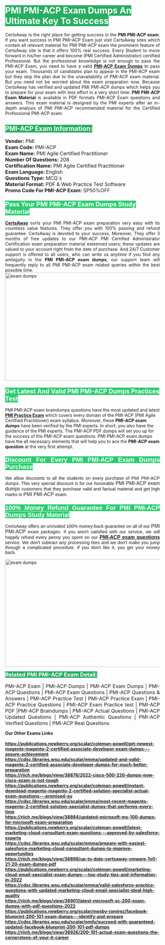 <h1><span style="color:#ffffff"><strong><span style="background-color:#27ae60">PMI PMI-ACP Exam Dumps An Ultimate Key To Success</span></strong></span></h1> <div style="text-align:justify">CertsAway is the right place for getting success in the <strong>PMI PMI-ACP exam</strong>. If you want success in PMI PMI-ACP Exam just visit CertsAway sites which contain all relevant material for PMI PMI-ACP exam the prominent feature of CertsAway site is that it offers 100% real success. Every Student to move forward in his/her career and become (PMI Certified Administrator) certified Professional. But the professional knowledge is not enough to pass the PMI-ACP Exam, you need to have a valid <a href="https://www.certsaway.com/pmi/pmi-acp-exam-dumps"><strong>PMI-ACP Exam Dumps</strong></a> to pass your exam. Thousands of candidates plan to appear in the PMI-ACP exam but they skip the plan due to the unavailability of PMI-ACP exam material. But you need not be worried about the exam preparation now. Because CertsAway has verified and updated PMI PMI-ACP dumps which helps you to prepare for your exam with less effort in a very short time. <strong>PMI PMI-ACP Exam Material</strong> is available in PDF formats PMI-ACP Exam questions and answers. This exam material is designed by the PMI experts after an in-depth analysis of PMI PMI-ACP recommended material for the Certified Professional PMI-ACP exam.</div> <h2 style="text-align:justify"><span style="color:#ffffff"><span style="background-color:#27ae60">PMI-ACP Exam Information:</span></span></h2> <p><span style="font-size:16px"><strong>Vender:</strong> PMI<br /> <strong>Exam Code:</strong> PMI-ACP<br /> <strong>Exam Name:</strong> PMI Agile Certified Practitioner<br /> <strong>Number Of Questions:</strong> 208<br /> <strong>Certification Name: </strong>PMI Agile Certified Practitioner<br /> <strong>Exam Language: </strong>English<br /> <strong>Questions Type:</strong> MCQ`s<br /> <strong>Material Format: </strong>PDF & Web Practice Test Software<br /> <strong>Promo Code For PMI-ACP Exam: </strong>SP50%OFF</span></p> <h3><span style="font-size:20px"><span style="color:#ffffff"><strong><span style="background-color:#2ecc71">Pass Your PMI PMI-ACP Exam Dumps Study Material</span></strong></span></span></h3> <div style="text-align:justify"><a href=" https://www.certsaway.com/"><strong>CertsAway</strong></a> sorts your PMI PMI-ACP exam preparation very easy with its countless value features. They offer you with 100% passing and refund guarantee. CertsAway is devoted to your success, Moreover, They offer 3 months of free updates to our PMI-ACP PMI Certified Administrator Certification exam preparation material esteemed users; these updates are valued to your account right from the date of purchase. And 24/7 Customer support is offered to all users, who can write us anytime if you find any ambiguity in the <strong>PMI PMI-ACP exam dumps</strong>, our support team will frequently reply to all PMI PMI-ACP exam related queries within the best possible time.</div> <div style="text-align:justify"> </div> <div style="text-align:justify"><a href="https://www.certsaway.com/pmi/pmi-acp-exam-dumps" rel="no-follow"><img alt="exam dumps" src="https://www.certcollections.com/uploads/content/certsaway.png" style="height:350px; width:750px" /></a></div> <h3><span style="font-size:20px"><span style="color:#ffffff"><strong><span style="background-color:#2ecc71">Get Latest And Valid PMI PMI-ACP Dumps Practices Test</span></strong></span></span></h3> <p>PMI PMI-ACP exam braindumps questions have the most updated and latest <a href="https://www.certsaway.com/pmi-questions"><strong>PMI Practice Exam</strong></a> which covers every domain of the PMI-ACP (PMI Agile Certified Practitioner) exam syllabus. Moreover, these <strong>PMI-ACP exam dumps</strong> have been verified by the PMI experts. In short, you also have the guidance of the PMI experts. The PMI-ACP PDF dumps will set you up for the success of the PMI-ACP exam questions. PMI PMI-ACP exam dumps have the all necessary elements that will help you to ace the <strong>PMI-ACP exam question</strong> at the very first attempt.</p> <h3 style="text-align:justify"><span style="font-size:20px"><span style="color:#ffffff"><strong><span style="font-family:Calibri,sans-serif"><span style="background-color:#2ecc71">Discount For Every </span><span style="background-color:#2ecc71">PMI PMI-ACP Exam</span><span style="background-color:#2ecc71"> Dumps Purchase</span></span></strong></span></span></h3> <div style="text-align:justify"> <p><span style="font-size:11pt"><span style="font-family:Calibri,sans-serif">We allow discounts to all the students on every purchase of PMI PMI-ACP dumps. This very special discount is for our honorable <span style="font-size:12.0pt"><span style="background-color:white">PMI PMI-ACP exam dumps </span></span>customers that they purchase valid and factual material and get high marks in <span style="font-size:12.0pt"><span style="background-color:white">PMI PMI-ACP </span></span>exam. </span></span></p> <h3><span style="font-size:20px"><span style="color:#ffffff"><strong><span style="font-family:Calibri,sans-serif"><span style="background-color:#2ecc71">100% Money Refund Guarantee For </span><span style="background-color:#2ecc71">PMI PMI-ACP Dumps Study Material</span></span></strong></span></span></h3> <p><span style="font-size:11pt"><span style="font-family:Calibri,sans-serif">CertsAway offers an unrivaled 100% money-back guarantee on all of our <span style="font-size:12.0pt"><span style="background-color:white">PMI PMI-ACP </span></span>exam packages. If you aren't satisfied with our service, we will happily refund every penny you spent on our <span style="font-size:12.0pt"><span style="background-color:white"><a href="https://www.certsaway.com/pmi/pmi-acp-exam-dumps"><strong>PMI-ACP exam questions</strong></a> </span></span>service. We don't subtract any processing fees and we don't make you jump through a complicated procedure. If you don't like it, you get your money back.</span></span></p> <p><a href="https://www.certsaway.com/pmi/pmi-acp-exam-dumps" rel="no-follow"><img alt="exam dumps" src="https://www.certcollections.com/uploads/content/certsaway_(2)2.png" style="height:350px; width:750px" /></a></p> <p><span style="color:#ffffff"><strong><span style="font-size:18px"><span style="background-color:#27ae60">Related PMI PMI-ACP Exam Detail:</span></span></strong></span><br /> <br /> <span style="font-size:16px">PMI-ACP Exam | PMI-ACP Dumps | PMI-ACP Exam Dumps | PMI-ACP Questions | PMI-ACP Exam Questions | PMI-ACP Questions & Answers | PMI-ACP Practice Test | PMI-ACP Practice Exam | PMI-ACP Practice Questions | PMI-ACP Exam Practice test | PMI-ACP PDF |PMI-ACP Braindumps | PMI-ACP Actual Questions | PMI-ACP Updated Questions | PMI-ACP Authentic Questions | PMI-ACP Verified Questions | PMI-ACP Real Questions</span></p> </div>	<b> Our Other Exams Links<br><br>
  <a href='https://publications.newberry.org/scalar/coleman-powell/get-newest-magento-magento-2-certified-associate-developer-exam-dumps---assure-achievement' >https://publications.newberry.org/scalar/coleman-powell/get-newest-magento-magento-2-certified-associate-developer-exam-dumps---assure-achievement</a><br><a href='https://cdsc.libraries.wsu.edu/scalar/emma/updated-and-valid-magento-2-certified-associate-developer-dumps-for-much-better-preparation' >https://cdsc.libraries.wsu.edu/scalar/emma/updated-and-valid-magento-2-certified-associate-developer-dumps-for-much-better-preparation</a><br><a href='https://riich.me/blogs/view/38876/2022-cisco-500-220-dumps-now-cisco-exam-is-not-tough' >https://riich.me/blogs/view/38876/2022-cisco-500-220-dumps-now-cisco-exam-is-not-tough</a>
<a href='https://publications.newberry.org/scalar/coleman-powell/instant-download-magento-magento-2-certified-solution-specialist-actual-exam-questions---promised-su' >https://publications.newberry.org/scalar/coleman-powell/instant-download-magento-magento-2-certified-solution-specialist-actual-exam-questions---promised-su</a><br><a href='https://cdsc.libraries.wsu.edu/scalar/emma/most-recent-magento-magento-2-certified-solution-specialist-dumps-that-performs-every-time' >https://cdsc.libraries.wsu.edu/scalar/emma/most-recent-magento-magento-2-certified-solution-specialist-dumps-that-performs-every-time</a><br><a href='https://riich.me/blogs/view/38884/updated-microsoft-ms-100-dumps-for-microsoft-exam-preparation' >https://riich.me/blogs/view/38884/updated-microsoft-ms-100-dumps-for-microsoft-exam-preparation</a>
<a href='https://publications.newberry.org/scalar/coleman-powell/latest-marketing-cloud-consultant-exam-questions---approved-by-salesforce-experts' >https://publications.newberry.org/scalar/coleman-powell/latest-marketing-cloud-consultant-exam-questions---approved-by-salesforce-experts</a><br><a href='https://cdsc.libraries.wsu.edu/scalar/emma/prepare-with-easiest-salesforce-marketing-cloud-consultant-dumps-to-improve-opportunities' >https://cdsc.libraries.wsu.edu/scalar/emma/prepare-with-easiest-salesforce-marketing-cloud-consultant-dumps-to-improve-opportunities</a><br><a href='https://riich.me/blogs/view/38898/up-to-date-certsaway-vmware-1v0-21-20-exam-dumps-pdf' >https://riich.me/blogs/view/38898/up-to-date-certsaway-vmware-1v0-21-20-exam-dumps-pdf</a>
<a href='https://publications.newberry.org/scalar/coleman-powell/marketing-cloud-email-specialist-exam-dumps---top-study-tips-and-information-in-2022' >https://publications.newberry.org/scalar/coleman-powell/marketing-cloud-email-specialist-exam-dumps---top-study-tips-and-information-in-2022</a><br><a href='https://cdsc.libraries.wsu.edu/scalar/emma/valid-salesforce-practice-questions-with-updated-marketing-cloud-email-specialist-ideal-high-quality' >https://cdsc.libraries.wsu.edu/scalar/emma/valid-salesforce-practice-questions-with-updated-marketing-cloud-email-specialist-ideal-high-quality</a><br><a href='https://riich.me/blogs/view/38901/latest-microsoft-sc-200-exam-dumps-with-pdf-questions-2022' >https://riich.me/blogs/view/38901/latest-microsoft-sc-200-exam-dumps-with-pdf-questions-2022</a>
<a href='https://publications.newberry.org/scalar/mosby-ramirez/facebook-blueprint-200-101-exam-dumps---identify-and-prepare' >https://publications.newberry.org/scalar/mosby-ramirez/facebook-blueprint-200-101-exam-dumps---identify-and-prepare</a><br><a href='https://cdsc.libraries.wsu.edu/scalar/emily/succeed-with-guaranteed-updated-facebook-blueprint-200-101-pdf-dumps' >https://cdsc.libraries.wsu.edu/scalar/emily/succeed-with-guaranteed-updated-facebook-blueprint-200-101-pdf-dumps</a><br><a href='https://riich.me/blogs/view/38926/200-101-actual-exam-questions-the-cornerstone-of-your-it-career' >https://riich.me/blogs/view/38926/200-101-actual-exam-questions-the-cornerstone-of-your-it-career</a>
